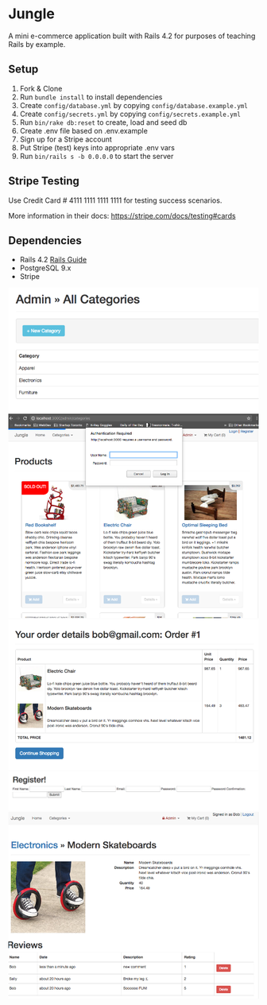 # Jungle

A mini e-commerce application built with Rails 4.2 for purposes of teaching Rails by example.


## Setup

1. Fork & Clone
2. Run `bundle install` to install dependencies
3. Create `config/database.yml` by copying `config/database.example.yml`
4. Create `config/secrets.yml` by copying `config/secrets.example.yml`
5. Run `bin/rake db:reset` to create, load and seed db
6. Create .env file based on .env.example
7. Sign up for a Stripe account
8. Put Stripe (test) keys into appropriate .env vars
9. Run `bin/rails s -b 0.0.0.0` to start the server

## Stripe Testing

Use Credit Card # 4111 1111 1111 1111 for testing success scenarios.

More information in their docs: <https://stripe.com/docs/testing#cards>

## Dependencies

* Rails 4.2 [Rails Guide](http://guides.rubyonrails.org/v4.2/)
* PostgreSQL 9.x
* Stripe


![alt tag](https://github.com/MeaganBlais/jungle-rails/blob/master/app/assets/images/Admin-Categories.png "Admin Categories")
![alt tag](https://github.com/MeaganBlais/jungle-rails/blob/master/app/assets/images/AdminAccess%26SoldOut.png "Admin Access & Sold Out Badge")
![alt tag](https://github.com/MeaganBlais/jungle-rails/blob/master/app/assets/images/OrderDetails.png "Order Details")
![alt tag](https://github.com/MeaganBlais/jungle-rails/blob/master/app/assets/images/Register.png "Register")
![alt tag](https://github.com/MeaganBlais/jungle-rails/blob/master/app/assets/images/Reviews.png "Reviews")
